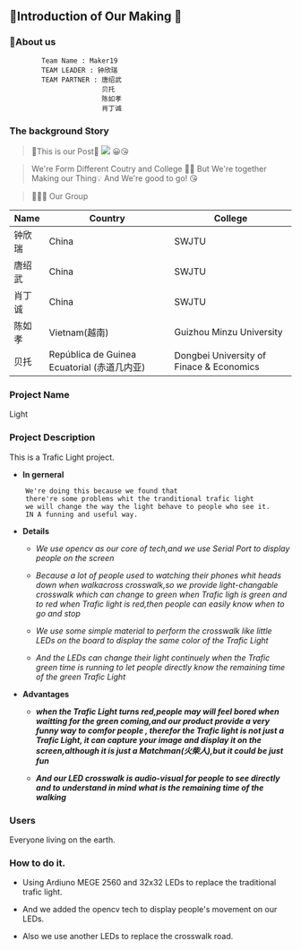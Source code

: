 ## 🧐Introduction of Our Making 🧐
### 👺About us
```vim
        Team Name : Maker19
        TEAM LEADER : 钟欣瑞
        TEAM PARTNER : 唐绍武
                       贝托
                       陈如孝
                       肖丁诚

```


### The background Story
>🎨This is our Post🎨
![](http://a2.qpic.cn/psb?/V13beCG51KYd1k/t9zgvEwbHiGmoz.O9ibYSvf7YjmsstVfGZSykuQjQTU!/b/dMUAAAAAAAAA&ek=1&kp=1&pt=0&bo=HAtABsAP3AgRGWQ!&tl=3&vuin=2536914044&tm=1563591600&sce=60-2-2&rf=viewer_4)
>😀😘

>We're Form Different Coutry and College 🚩🏁
  But We're together Making our Thing💡
  And We're good to go! 😘

>👨‍👦‍👦  Our Group

|Name | Country | College|
|-- | -- | -- |
|钟欣瑞 | China | SWJTU|
|唐绍武 | China | SWJTU|
|肖丁诚 | China | SWJTU|
|陈如孝 | Vietnam(越南) | Guizhou Minzu University|
|贝托 |  República de Guinea Ecuatorial (赤道几内亚) | Dongbei University of Finace & Economics|

### Project Name
 Light

### Project Description
This is a Trafic Light project.
- **In gerneral**
```vim
    We're doing this because we found that
    there're some problems whit the tranditional trafic light
    we will change the way the light behave to people who see it.
    IN A funning and useful way.
```

- **Details**

  - *We use opencv as our core of tech,and we use Serial Port to display people on the screen*

  - *Because a lot of people used to watching their phones whit heads down when walkacross crosswalk,so we provide light-changable crosswalk which can change to green when Trafic ligh is green and to red when Trafic light is red,then people can easily know when to go and stop*

  - *We use some simple material to perform the crosswalk like little LEDs on the board to display the same color of the Trafic Light*

  - *And the LEDs can change their light continuely when the Trafic green time is running to let people directly know the remaining time of the green Trafic Light*

- **Advantages**
  - ***when the Trafic Light turns red,people may will feel bored when waitting for the green coming,and our product provide a very funny way to comfor people , therefor the Trafic light is not just a Trafic Light, it can capture your image and display it on the screen,although it is just a Matchman(火柴人),but it could be just fun***

  - ***And our LED crosswalk is audio-visual for people to see directly and to understand in mind what is the remaining time of the walking***



### Users
Everyone living on the earth.

### How to do it.


  - Using Ardiuno MEGE 2560 and 32x32 LEDs to replace the traditional trafic light.

  - And we added the opencv tech to display people's movement on our LEDs.

  - Also  we use another LEDs to replace the crosswalk road.
   
